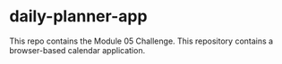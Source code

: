 # daily-planner-app
This repo contains the Module 05 Challenge. This repository contains a browser-based calendar application.

